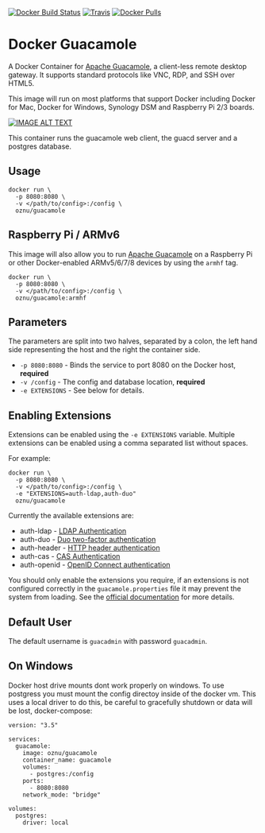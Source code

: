 [![Docker Build Status](https://img.shields.io/docker/build/oznu/guacamole.svg?label=x64%20build&style=for-the-badge)](https://hub.docker.com/r/oznu/guacamole/) [![Travis](https://img.shields.io/travis/oznu/docker-guacamole.svg?label=arm%20build&style=for-the-badge)](https://travis-ci.org/oznu/docker-guacamole) [![Docker Pulls](https://img.shields.io/docker/pulls/oznu/guacamole.svg?style=for-the-badge)](https://hub.docker.com/r/oznu/guacamole/)

# Docker Guacamole

A Docker Container for [Apache Guacamole](https://guacamole.incubator.apache.org/), a client-less remote desktop gateway. It supports standard protocols like VNC, RDP, and SSH over HTML5.

This image will run on most platforms that support Docker including Docker for Mac, Docker for Windows, Synology DSM and Raspberry Pi 2/3 boards.

[![IMAGE ALT TEXT](http://img.youtube.com/vi/esgaHNRxdhY/0.jpg)](http://www.youtube.com/watch?v=esgaHNRxdhY "Video Title")

This container runs the guacamole web client, the guacd server and a postgres database.

## Usage

```shell
docker run \
  -p 8080:8080 \
  -v </path/to/config>:/config \
  oznu/guacamole
```

## Raspberry Pi / ARMv6

This image will also allow you to run [Apache Guacamole](https://guacamole.incubator.apache.org/) on a Raspberry Pi or other Docker-enabled ARMv5/6/7/8 devices by using the `armhf` tag.

```shell
docker run \
  -p 8080:8080 \
  -v </path/to/config>:/config \
  oznu/guacamole:armhf
```

## Parameters

The parameters are split into two halves, separated by a colon, the left hand side representing the host and the right the container side.

* `-p 8080:8080` - Binds the service to port 8080 on the Docker host, **required**
* `-v /config` - The config and database location, **required**
* `-e EXTENSIONS` - See below for details.

## Enabling Extensions

Extensions can be enabled using the `-e EXTENSIONS` variable. Multiple extensions can be enabled using a comma separated list without spaces.

For example:

```shell
docker run \
  -p 8080:8080 \
  -v </path/to/config>:/config \
  -e "EXTENSIONS=auth-ldap,auth-duo"
  oznu/guacamole
```

Currently the available extensions are:

* auth-ldap - [LDAP Authentication](https://guacamole.incubator.apache.org/doc/0.9.14/gug/ldap-auth.html)
* auth-duo - [Duo two-factor authentication](https://guacamole.incubator.apache.org/doc/0.9.14/gug/duo-auth.html)
* auth-header - [HTTP header authentication](https://guacamole.incubator.apache.org/doc/0.9.14/gug/header-auth.html)
* auth-cas - [CAS Authentication](https://guacamole.incubator.apache.org/doc/0.9.14/gug/cas-auth.html)
* auth-openid - [OpenID Connect authentication](http://guacamole.apache.org/doc/0.9.14/gug/openid-auth.html)

You should only enable the extensions you require, if an extensions is not configured correctly in the `guacamole.properties` file it may prevent the system from loading. See the [official documentation](https://guacamole.incubator.apache.org/doc/0.9.13-incubating/gug/) for more details.

## Default User

The default username is `guacadmin` with password `guacadmin`.

## On Windows
Docker host drive mounts dont work properly on windows. To use postgress you must mount the config directoy inside of the docker vm. This uses a local driver to do this, be careful to gracefully shutdown or data will be lost, docker-compose:

```
version: "3.5"

services:
  guacamole:
    image: oznu/guacamole
    container_name: guacamole
    volumes:
      - postgres:/config
    ports:
      - 8080:8080
    network_mode: "bridge"

volumes:
  postgres:
    driver: local
```
